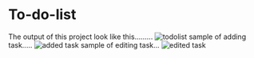 # To-do-list
The output of this project look like this.........
![todolist](https://user-images.githubusercontent.com/98963811/155994998-a91ef63e-fc92-4c65-bcdf-291ea2da5d43.jpg)
sample of adding task.....
![added task](https://user-images.githubusercontent.com/98963811/155995835-0fa2735c-510b-46e3-807c-ece35ee7621a.jpg)
sample of editing task...
![edited task](https://user-images.githubusercontent.com/98963811/155995989-e0d3aab3-e304-4452-90d2-d9c0308b8f82.jpg)
